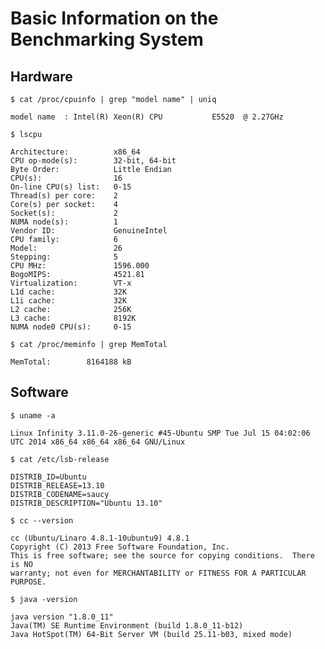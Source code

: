 Basic Information on the Benchmarking System
============================================

Hardware
--------

`$ cat /proc/cpuinfo | grep "model name" | uniq`

```
model name	: Intel(R) Xeon(R) CPU           E5520  @ 2.27GHz
```

`$ lscpu`

```
Architecture:          x86_64
CPU op-mode(s):        32-bit, 64-bit
Byte Order:            Little Endian
CPU(s):                16
On-line CPU(s) list:   0-15
Thread(s) per core:    2
Core(s) per socket:    4
Socket(s):             2
NUMA node(s):          1
Vendor ID:             GenuineIntel
CPU family:            6
Model:                 26
Stepping:              5
CPU MHz:               1596.000
BogoMIPS:              4521.81
Virtualization:        VT-x
L1d cache:             32K
L1i cache:             32K
L2 cache:              256K
L3 cache:              8192K
NUMA node0 CPU(s):     0-15
```

`$ cat /proc/meminfo | grep MemTotal`

```
MemTotal:        8164188 kB
```

Software
--------

`$ uname -a`

```
Linux Infinity 3.11.0-26-generic #45-Ubuntu SMP Tue Jul 15 04:02:06 UTC 2014 x86_64 x86_64 x86_64 GNU/Linux
```

`$ cat /etc/lsb-release`

```
DISTRIB_ID=Ubuntu
DISTRIB_RELEASE=13.10
DISTRIB_CODENAME=saucy
DISTRIB_DESCRIPTION="Ubuntu 13.10"
```

`$ cc --version`

```
cc (Ubuntu/Linaro 4.8.1-10ubuntu9) 4.8.1
Copyright (C) 2013 Free Software Foundation, Inc.
This is free software; see the source for copying conditions.  There is NO
warranty; not even for MERCHANTABILITY or FITNESS FOR A PARTICULAR PURPOSE.

```

`$ java -version`

```
java version "1.8.0_11"
Java(TM) SE Runtime Environment (build 1.8.0_11-b12)
Java HotSpot(TM) 64-Bit Server VM (build 25.11-b03, mixed mode)
```


